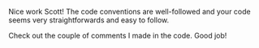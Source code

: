 Nice work Scott! The code conventions are well-followed and your code seems very straightforwards and easy to follow.

Check out the couple of comments I made in the code. Good job!